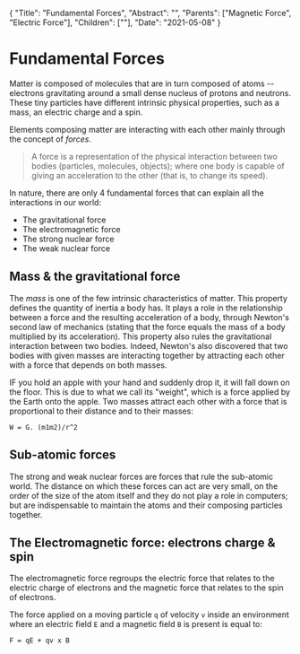 {
    "Title": "Fundamental Forces",
    "Abstract": "",
    "Parents": ["Magnetic Force", "Electric Force"],
    "Children": [""],
    "Date": "2021-05-08"
}

# Fundamental Forces

Matter is composed of molecules that are in turn composed of atoms -- electrons gravitating around a small dense nucleus of protons and neutrons. These tiny particles have different intrinsic physical properties, such as a mass, an electric charge and a spin. 

Elements composing matter are interacting with each other mainly through the concept of _forces_. 

> A force is a representation of the physical interaction between two bodies (particles, molecules, objects); where one body is capable of giving an acceleration to the other (that is, to change its speed). 

In nature, there are only 4 fundamental forces that can explain all the interactions in our world: 

- The gravitational force
- The electromagnetic force
- The strong nuclear force
- The weak nuclear force

## Mass & the gravitational force

The _mass_ is one of the few intrinsic characteristics of matter. This property defines the quantity of inertia a body has. It plays a role in the relationship between a force and the resulting acceleration of a body, through Newton's second law of mechanics (stating that the force equals the mass of a body multiplied by its acceleration). This property also rules the gravitational interaction between two bodies. Indeed, Newton's also discovered that two bodies with given masses are interacting together by attracting each other with a force that depends on both masses. 

IF you hold an apple with your hand and suddenly drop it, it will fall down on the floor. This is due to what we call its "weight", which is a force applied by the Earth onto the apple. Two masses attract each other with a force that is proportional to their distance and to their masses:

`W = G. (m1m2)/r^2`

## Sub-atomic forces

The strong and weak nuclear forces are forces that rule the sub-atomic world. The distance on which these forces can act are very small, on the order of the size of the atom itself and they do not play a role in computers; but are indispensable to maintain the atoms and their composing particles together. 

## The Electromagnetic force: electrons charge & spin

The electromagnetic force regroups the electric force that relates to the electric charge of electrons and the magnetic force that relates to the spin of electrons.

The force applied on a moving particle `q` of velocity `v` inside an environment where an electric field `E` and a magnetic field `B` is present is equal to:

`F = qE + qv x B`